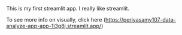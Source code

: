 This is my first streamlit app. I really like streamlit.

To see more info on visually, click here (https://periyasamy107-data-analyze-app-app-1i3g8j.streamlit.app/)
